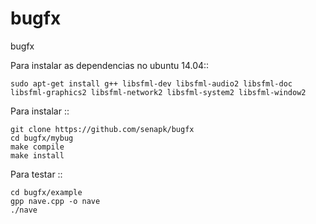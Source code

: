 bugfx
=====

bugfx

Para instalar as dependencias no ubuntu 14.04::

    sudo apt-get install g++ libsfml-dev libsfml-audio2 libsfml-doc libsfml-graphics2 libsfml-network2 libsfml-system2 libsfml-window2

Para instalar ::
    
    git clone https://github.com/senapk/bugfx
    cd bugfx/mybug
    make compile
    make install

Para testar ::
    
    cd bugfx/example
    gpp nave.cpp -o nave
    ./nave
